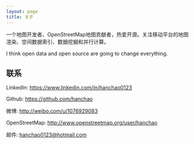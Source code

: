 ```yaml
---
layout: page
title: 关于
---
```


一个地图开发者、OpenStreetMap地图贡献者，热爱开源。关注移动平台的地图渲染、空间数据索引、数据挖掘和并行计算。

I think open data and open source are going to change everything. 

## 联系

LinkedIn: <https://www.linkedin.com/in/hanchao0123>

Github:          <https://github.com/hanchao>

微博:           <http://weibo.com/u/1076929083>

OpenStreetMap:   <http://www.openstreetmap.org/user/hanchao>

邮件:            <hanchao0123@hotmail.com>
